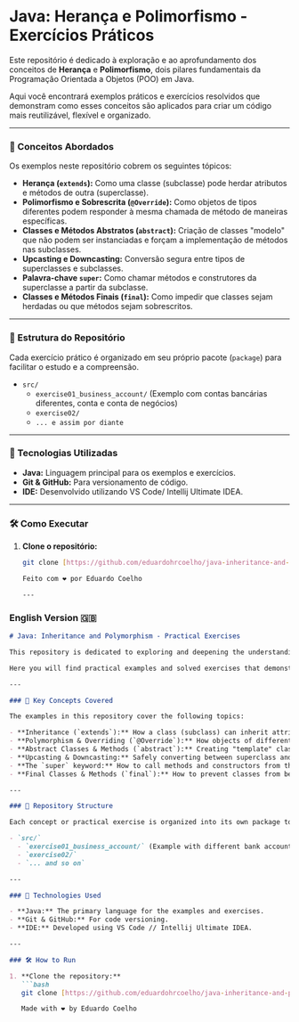 # Java: Herança e Polimorfismo - Exercícios Práticos

Este repositório é dedicado à exploração e ao aprofundamento dos conceitos de **Herança** e **Polimorfismo**, dois pilares fundamentais da Programação Orientada a Objetos (POO) em Java.

Aqui você encontrará exemplos práticos e exercícios resolvidos que demonstram como esses conceitos são aplicados para criar um código mais reutilizável, flexível e organizado.

---

### 🧠 Conceitos Abordados

Os exemplos neste repositório cobrem os seguintes tópicos:

- **Herança (`extends`):** Como uma classe (subclasse) pode herdar atributos e métodos de outra (superclasse).
- **Polimorfismo e Sobrescrita (`@Override`):** Como objetos de tipos diferentes podem responder à mesma chamada de método de maneiras específicas.
- **Classes e Métodos Abstratos (`abstract`):** Criação de classes "modelo" que não podem ser instanciadas e forçam a implementação de métodos nas subclasses.
- **Upcasting e Downcasting:** Conversão segura entre tipos de superclasses e subclasses.
- **Palavra-chave `super`:** Como chamar métodos e construtores da superclasse a partir da subclasse.
- **Classes e Métodos Finais (`final`):** Como impedir que classes sejam herdadas ou que métodos sejam sobrescritos.

---

### 📂 Estrutura do Repositório

Cada exercício prático é organizado em seu próprio pacote (`package`) para facilitar o estudo e a compreensão.

- `src/`
  - `exercise01_business_account/` (Exemplo com contas bancárias diferentes, conta e conta de negócios)
  - `exercise02/` 
  - `... e assim por diante`

---

### 🚀 Tecnologias Utilizadas

- **Java:** Linguagem principal para os exemplos e exercícios.
- **Git & GitHub:** Para versionamento de código.
- **IDE:** Desenvolvido utilizando VS Code/ Intellij Ultimate IDEA.

---

### 🛠️ Como Executar

1. **Clone o repositório:**
   ```bash
   git clone [https://github.com/eduardohrcoelho/java-inheritance-and-polymorphism.git](https://github.com/eduardohrcoelho/java-inheritance-and-polymorphism.git)

   Feito com ❤️ por Eduardo Coelho

   ---
### English Version 🇬🇧

```markdown
# Java: Inheritance and Polymorphism - Practical Exercises

This repository is dedicated to exploring and deepening the understanding of **Inheritance** and **Polymorphism**, two fundamental pillars of Object-Oriented Programming (OOP) in Java.

Here you will find practical examples and solved exercises that demonstrate how these concepts are applied to create more reusable, flexible, and organized code.

---

### 🧠 Key Concepts Covered

The examples in this repository cover the following topics:

- **Inheritance (`extends`):** How a class (subclass) can inherit attributes and methods from another (superclass).
- **Polymorphism & Overriding (`@Override`):** How objects of different types can respond to the same method call in specific ways.
- **Abstract Classes & Methods (`abstract`):** Creating "template" classes that cannot be instantiated and forcing method implementation in subclasses.
- **Upcasting & Downcasting:** Safely converting between superclass and subclass types.
- **The `super` keyword:** How to call methods and constructors from the superclass within the subclass.
- **Final Classes & Methods (`final`):** How to prevent classes from being inherited or methods from being overridden.

---

### 📂 Repository Structure

Each concept or practical exercise is organized into its own package to facilitate study and understanding.

- `src/`
  - `exercise01_business_account/` (Example with different bank accounts, account and business account)
  - `exercise02/` 
  - `... and so on`

---

### 🚀 Technologies Used

- **Java:** The primary language for the examples and exercises.
- **Git & GitHub:** For code versioning.
- **IDE:** Developed using VS Code // Intellij Ultimate IDEA.

---

### 🛠️ How to Run

1. **Clone the repository:**
   ```bash
   git clone [https://github.com/eduardohrcoelho/java-inheritance-and-polymorphism.git](https://github.com/eduardohrcoelho/java-inheritance-and-polymorphism.git)

   Made with ❤️ by Eduardo Coelho
